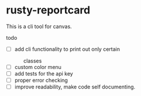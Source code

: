 # rusty-reportcard
This is a cli tool for canvas.


todo 
- [ ] add cli functionality to print out only certain <ul>classes</ul>
- [ ] custom color menu
- [ ] add tests for the api key
- [ ] proper error checking
- [ ] improve readability, make code self documenting.

